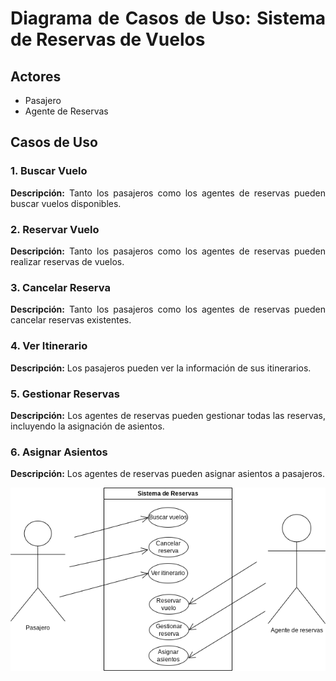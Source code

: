 <div align="justify";>

# Diagrama de Casos de Uso: Sistema de Reservas de Vuelos

## Actores
- Pasajero
- Agente de Reservas

## Casos de Uso

### 1. Buscar Vuelo
**Descripción:** Tanto los pasajeros como los agentes de reservas pueden buscar vuelos disponibles.

### 2. Reservar Vuelo
**Descripción:** Tanto los pasajeros como los agentes de reservas pueden realizar reservas de vuelos.

### 3. Cancelar Reserva
**Descripción:** Tanto los pasajeros como los agentes de reservas pueden cancelar reservas existentes.

### 4. Ver Itinerario
**Descripción:** Los pasajeros pueden ver la información de sus itinerarios.

### 5. Gestionar Reservas
**Descripción:** Los agentes de reservas pueden gestionar todas las reservas, incluyendo la asignación de asientos.

### 6. Asignar Asientos
**Descripción:** Los agentes de reservas pueden asignar asientos a pasajeros.


![Alt text](image.png)


</div>

